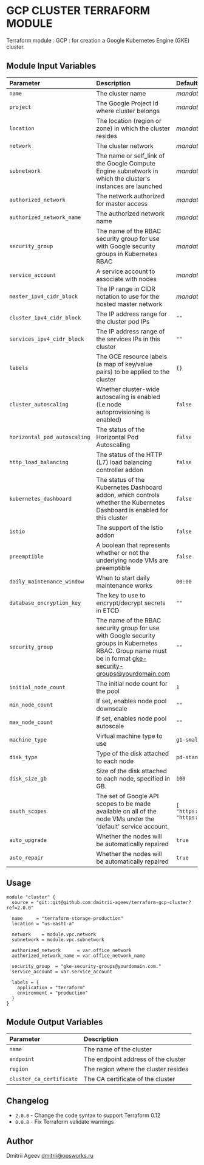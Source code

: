 GCP CLUSTER TERRAFORM MODULE
============================

Terraform module : GCP : for creation a Google Kubernetes Engine (GKE) cluster.


Module Input Variables
----------------------

| Parameter | Description | Default |
| :-------- | :---------- | :------ |
| `name` | The cluster name | _mandatory_ |
| `project` | The Google Project Id where cluster belongs | _mandatory_ |
| `location` | The location (region or zone) in which the cluster resides | _mandatory_ |
| `network` | The cluster network | _mandatory_ |
| `subnetwork` | The name or self_link of the Google Compute Engine subnetwork in which the cluster's instances are launched | _mandatory_ |
| `authorized_network` | The network authorized for master access | _mandatory_ |
| `authorized_network_name` | The authorized network name | _mandatory_ |
| `security_group` | The name of the RBAC security group for use with Google security groups in Kubernetes RBAC | _mandatory_ |
| `service_account` | A service account to associate with nodes | _mandatory_ |
| `master_ipv4_cidr_block` | The IP range in CIDR notation to use for the hosted master network | _mandatory_ |
| `cluster_ipv4_cidr_block` | The IP address range for the cluster pod IPs | `""` |
| `services_ipv4_cidr_block` | The IP address range of the services IPs in this cluster | `""` |
| `labels` | The GCE resource labels (a map of key/value pairs) to be applied to the cluster | `{}` |
| `cluster_autoscaling` | Whether cluster-wide autoscaling is enabled (i.e.node autoprovisioning is enabled) | `false` |
| `horizontal_pod_autoscaling` | The status of the Horizontal Pod Autoscaling | `false` |
| `http_load_balancing` | The status of the HTTP (L7) load balancing controller addon | `false` |
| `kubernetes_dashboard` | The status of the Kubernetes Dashboard addon, which controls whether the Kubernetes Dashboard is enabled for this cluster | `false` |
| `istio` | The support of the Istio addon | `false` |
| `preemptible` | A boolean that represents whether or not the underlying node VMs are preemptible | `false` |
| `daily_maintenance_window` | When to start daily maintenance works | `00:00` |
| `database_encryption_key` | The key to use to encrypt/decrypt secrets in ETCD | `""` |
| `security_group` | The name of the RBAC security group for use with Google security groups in Kubernetes RBAC. Group name must be in format gke-security-groups@yourdomain.com | `""` |
| `initial_node_count` | The initial node count for the pool | `1` |
| `min_node_count` | If set, enables node pool downscale | `""` |
| `max_node_count` | If set, enables node pool autoscale | `""` |
| `machine_type` | Virtual machine type to use | `g1-small` |
| `disk_type` | Type of the disk attached to each node | `pd-standard` |
| `disk_size_gb` | Size of the disk attached to each node, specified in GB. | `100` |
| `oauth_scopes` | The set of Google API scopes to be made available on all of the node VMs under the 'default' service account. | `[ "https://www.googleapis.com/auth/logging.write", "https://www.googleapis.com/auth/monitoring" ]` |
| `auto_upgrade` | Whether the nodes will be automatically repaired | `true` |
| `auto_repair` | Whether the nodes will be automatically repaired | `true` |


Usage
-----

```hcl
module "cluster" {
  source = "git::git@github.com:dmitrii-ageev/terraform-gcp-cluster?ref=2.0.0"

  name     = "terraform-storage-production"
  location = "us-east1-a"

  network    = module.vpc.network
  subnetwork = module.vpc.subnetwork

  authorized_network      = var.office_network
  authorized_network_name = var.office_network_name

  security_group  = "gke-security-groups@yourdomain.com."
  service_account = var.service_account

  labels = {
    application = "terraform"
    environment = "production"
  }
}
```


Module Output Variables
-----------------------

| Parameter | Description |
| :-------- | :---------- |
| `name` | The name of the cluster |
| `endpoint` | The endpoint address of the cluster |
| `region` | The region where the cluster resides |
| `cluster_ca_certificate` | The CA certificate of the cluster |


Changelog
---------

* `2.0.0` - Change the code syntax to support Terraform 0.12
* `0.0.8` - Fix Terraform validate warnings

Author
------

Dmitrii Ageev <dmitrii@opsworks.ru>

